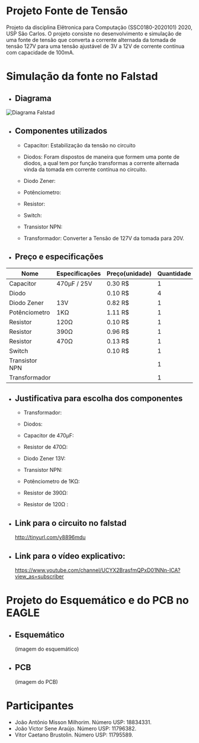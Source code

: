 # Projeto Fonte de Tensão
  Projeto da disciplina Elêtronica para Computação (SSC0180-2020101) 2020, USP São Carlos.
O projeto consiste no desenvolvimento e simulação de uma fonte de tensão que converta a corrente alternada da tomada de tensão 127V  para uma tensão ajustável de 3V a 12V de corrente contínua com capacidade de 100mA.

# Simulação da fonte no Falstad

- ## Diagrama

![Diagrama Falstad](https://user-images.githubusercontent.com/50035537/85180096-f249a400-b258-11ea-9882-2796481ba3f4.png)

 - ## Componentes utilizados
 
 	- Capacitor: Estabilização da tensão no circuito
	
	- Diodos: Foram dispostos de maneira que formem uma ponte de diodos, a qual tem por função transformas a corrente alternada vinda da tomada em corrente contínua no circuito.
	
	- Diodo Zener:
	
	- Potênciometro:
	
	- Resistor:
	
	- Switch:
	
	- Transistor NPN:
	
	- Transformador: Converter a Tensão de 127V da tomada para 20V.
	
 - ## Preço e especificações
 
| Nome | Especificações | Preço(unidade) | Quantidade |
|--|--|--|--|
| Capacitor | 470µF / 25V | 0.30 R$ | 1 |
| Diodo |  | 0.10 R$ | 4 |
| Diodo Zener | 13V | 0.82 R$ | 1 |
| Potênciometro | 1KΩ | 1.11 R$ | 1 |
| Resistor | 120Ω | 0.10 R$ | 1 |
| Resistor  | 390Ω | 0.96 R$ | 1 |
| Resistor | 470Ω | 0.13 R$ | 1 |
| Switch |  | 0.10 R$ | 1 |
| Transistor NPN |  |  | 1 |	
| Transformador |  |  | 1 |

 - ## Justificativa para escolha dos componentes

	- Transformador:
	
	- Diodos:
	
	- Capacitor de 470µF:
	
	- Resistor de 470Ω:
	
	- Diodo Zener 13V:
	
	- Transistor NPN:
	
	- Potênciometro de 1KΩ:
	
	- Resistor de 390Ω:
	
	- Resistor de 120Ω :
  
- ## Link para o circuito no falstad
  http://tinyurl.com/y8896mdu  
- ## Link para o vídeo explicativo:
  https://www.youtube.com/channel/UCYX2BrasfmQPxD01NNn-ICA?view_as=subscriber

# Projeto do Esquemático e do PCB no EAGLE

- ## Esquemático
  (imagem do esquemático)

- ## PCB
  (imagem do PCB)

# Participantes

 - João Antônio Misson Milhorim. Número USP: 18834331.
 - João Victor Sene Araújo. Número USP: 11796382.
 - Vitor Caetano Brustolin. Número USP: 11795589.

